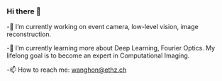### Hi there 👋
-🔭 I’m currently working on event camera, low-level vision, image reconstruction. 

-🌱 I’m currently learning more about Deep Learning, Fourier Optics. My lifelong goal is to become an expert in Computational Imaging. 

-📫 How to reach me: wanghon@ethz.ch


<!--
**wanghongjian98/wanghongjian98** is a ✨ _special_ ✨ repository because its `README.md` (this file) appears on your GitHub profile.

Here are some ideas to get you started:

- 🔭 I’m currently working on ...
- 🌱 I’m currently learning ...
- 👯 I’m looking to collaborate on ...
- 🤔 I’m looking for help with ...
- 💬 Ask me about ...
- 📫 How to reach me: ...
- 😄 Pronouns: ...
- ⚡ Fun fact: ...
-->
